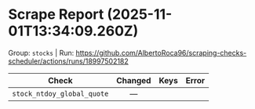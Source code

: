 # Scrape Report (2025-11-01T13:34:09.260Z)

Group: `stocks`  |  Run: https://github.com/AlbertoRoca96/scraping-checks-scheduler/actions/runs/18997502182

| Check | Changed | Keys | Error |
|---|:---:|:--|:--|
| `stock_ntdoy_global_quote` | — |  |  |
